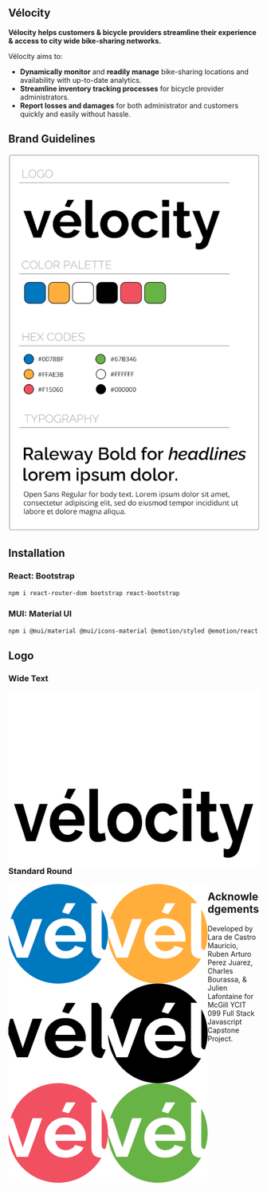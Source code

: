 <!-- <img src=".public/logo.png" alt="Velocity logo" align="right" width="120" /> -->

## Vélocity

**Vélocity helps customers & bicycle providers streamline their experience & access to city wide bike-sharing networks.**

Vélocity aims to:

-   **Dynamically monitor** and **readily manage** bike-sharing locations and availability with up-to-date analytics.
-   **Streamline inventory tracking processes** for bicycle provider administrators.
-   **Report losses and damages** for both administrator and customers quickly and easily without hassle.

## Brand Guidelines

![BrandGuidelines](Frontend/public/brandguidelines.png)

## Installation

### React: Bootstrap

```sh
npm i react-router-dom bootstrap react-bootstrap
```

### MUI: Material UI

```sh
npm i @mui/material @mui/icons-material @emotion/styled @emotion/react
```

## Logo

### Wide Text

<img src="Frontend/public/velocity-logo-white.png" alt="Velocity logo white" align="left" height="175" />  
<img src="Frontend/public/velocity-logo-black.png" alt="Velocity logo black" align="left" height="175" />

### Standard Round

<img src="Frontend/public/wheel-logo-blue.png" alt="Velocity wheel logo blue" align="left" height="200" />  
<img src="Frontend/public/wheel-logo-orange.png" alt="Velocity wheel logo orange" align="left" height="200" />  
<img src="Frontend/public/wheel-logo-white.png" alt="Velocity wheel logo white" align="left" height="200" />  
<img src="Frontend/public/wheel-logo-bw.png" alt="Velocity wheel logo black" align="left" height="200" />  
<img src="Frontend/public/wheel-logo-rose.png" alt="Velocity wheel logo rose" align="left" height="200" />  
<img src="Frontend/public/wheel-logo-green.png" alt="Velocity wheel logo green" align="left" height="200" />

## Acknowledgements

Developed by Lara de Castro Mauricio, Ruben Arturo Perez Juarez, Charles Bourassa, & Julien Lafontaine for McGill YCIT 099 Full Stack Javascript Capstone Project.
